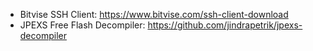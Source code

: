 *  Bitvise SSH Client: https://www.bitvise.com/ssh-client-download
*  JPEXS Free Flash Decompiler: https://github.com/jindrapetrik/jpexs-decompiler